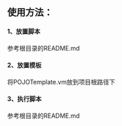 ## 使用方法：
#### 1、放置脚本
参考根目录的README.md

#### 2、放置模板
将POJOTemplate.vm放到项目根路径下

#### 3、执行脚本
参考根目录的README.md